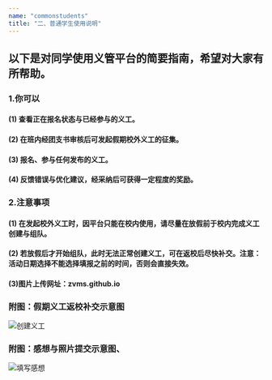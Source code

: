 ```yaml
---
name: "commonstudents"
title: "二、普通学生使用说明"
---
```


## 以下是对同学使用义管平台的简要指南，希望对大家有所帮助。

### 1.你可以

#### (1) 查看正在报名状态与已经参与的义工。
#### (2) 在班内经团支书审核后可发起假期校外义工的征集。
#### (3) 报名、参与任何发布的义工。
#### (4) 反馈错误与优化建议，经采纳后可获得一定程度的奖励。

### 2.注意事项

#### (1) 在发起校外义工时，因平台只能在校内使用，请尽量在放假前于校内完成义工创建与组队。
#### (2) 若放假后才开始组队，此时无法正常创建义工，可在返校后尽快补交。注意：活动日期选择不能选择填报之前的时间，否则会直接失效。
#### (3)图片上传网址：zvms.github.io
### 附图：假期义工返校补交示意图

![创建义工](https://xhfs1.ztytech.com/CA107011/819f7d48084f41b4b79632b94e8c70c9.png)

### 附图：感想与照片提交示意图、

![填写感想](https://xhfs1.ztytech.com/CA107011/44c194fc0f4541a49f991ad6158b675f.png)

